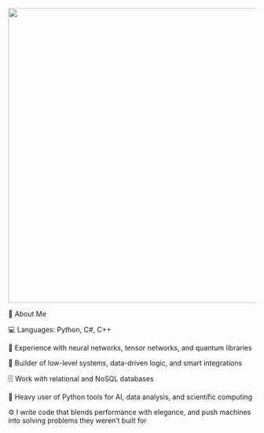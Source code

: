 <div id="header" align="center">
  <img src="https://media1.giphy.com/media/v1.Y2lkPTc5MGI3NjExODBxaTk0c3kwbmJ6eTlqeTZoYmh0Y3lkMGhjMXV3djNnYzU2aGQwOSZlcD12MV9pbnRlcm5hbF9naWZfYnlfaWQmY3Q9Zw/cVPcABKys8dHy/giphy.gif" width="600"/>
</div>




🧠 About Me

💻 Languages: Python, C#, C++

🧠 Experience with neural networks, tensor networks, and quantum libraries

🧩 Builder of low-level systems, data-driven logic, and smart integrations

🗄️ Work with relational and NoSQL databases

🧪 Heavy user of Python tools for AI, data analysis, and scientific computing

⚙️ I write code that blends performance with elegance, and push machines into solving problems they weren’t built for

